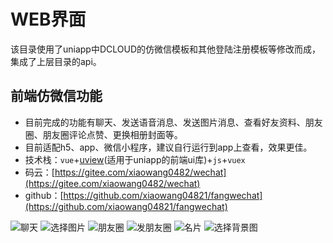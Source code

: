 # WEB界面
该目录使用了uniapp中DCLOUD的仿微信模板和其他登陆注册模板等修改而成，集成了上层目录的api。



## 前端仿微信功能
+ 目前完成的功能有聊天、发送语音消息、发送图片消息、查看好友资料、朋友圈、朋友圈评论点赞、更换相册封面等。
+ 目前适配h5、app、微信小程序，建议自行运行到app上查看，效果更佳。
+ 技术栈：`vue`+[uview](https://www.uviewui.com/components/intro.html)(适用于uniapp的前端ui库)+`js`+`vuex`
+ 码云：[https://gitee.com/xiaowang0482/wechat](https://gitee.com/xiaowang0482/wechat)
+ github：[https://github.com/xiaowang04821/fangwechat](https://github.com/xiaowang04821/fangwechat)

![聊天](https://s1.ax1x.com/2020/06/23/NNu5dK.jpg "聊天")
![选择图片](https://s1.ax1x.com/2020/06/23/NNufqx.jpg "选择图片")
![朋友圈](https://s1.ax1x.com/2020/06/10/tTlMuj.png "朋友圈")
![发朋友圈](https://s1.ax1x.com/2020/06/10/tTlt8U.png "发朋友圈")
![名片](https://s1.ax1x.com/2020/06/10/tTlrUx.png "名片")
![选择背景图](https://s1.ax1x.com/2020/06/10/tTlHG8.png "选择背景图")